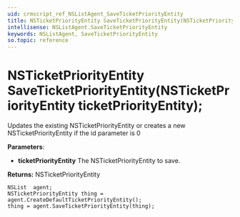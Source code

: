 ```yaml
---
uid: crmscript_ref_NSListAgent_SaveTicketPriorityEntity
title: NSTicketPriorityEntity SaveTicketPriorityEntity(NSTicketPriorityEntity ticketPriorityEntity);
intellisense: NSListAgent.SaveTicketPriorityEntity
keywords: NSListAgent, SaveTicketPriorityEntity
so.topic: reference
---
```


# NSTicketPriorityEntity SaveTicketPriorityEntity(NSTicketPriorityEntity ticketPriorityEntity);

Updates the existing NSTicketPriorityEntity or creates a new NSTicketPriorityEntity if the id parameter is 0

**Parameters**:
* **ticketPriorityEntity** The NSTicketPriorityEntity to save.

**Returns:** NSTicketPriorityEntity

```crmscript
NSList  agent;
NSTicketPriorityEntity thing = agent.CreateDefaultTicketPriorityEntity();
thing = agent.SaveTicketPriorityEntity(thing);
```

